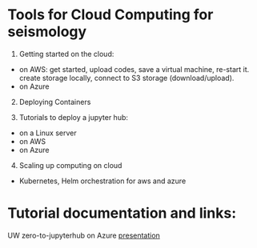 # Tools for Cloud Computing for seismology


1. Getting started on the cloud:
* on AWS: get started, upload codes, save a virtual machine, re-start it. create storage locally, connect to S3 storage (download/upload).
* on Azure


2. Deploying Containers


3. Tutorials to deploy a jupyter hub:
* on a Linux server
* on AWS
* on Azure 

4. Scaling up computing on cloud
* Kubernetes, Helm orchestration for aws and azure


# Tutorial documentation and links:

UW zero-to-jupyterhub on Azure [presentation](https://docs.google.com/presentation/d/1V_sRATEZ28FrKtTkvjBb3iikyF7sR0SsODVfZadG5ow/edit#slide=id.g12c9eb08c38_0_362)
